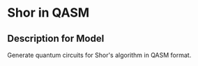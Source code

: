 # Shor in QASM

## Description for Model

Generate quantum circuits for Shor's algorithm in QASM format.

